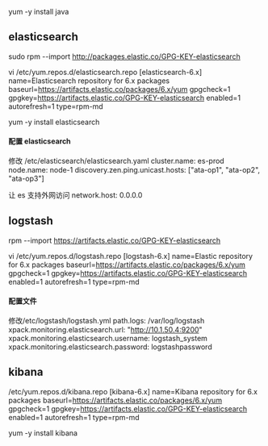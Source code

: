 yum -y install java

## elasticsearch

sudo rpm --import http://packages.elastic.co/GPG-KEY-elasticsearch

vi /etc/yum.repos.d/elasticsearch.repo
[elasticsearch-6.x]
name=Elasticsearch repository for 6.x packages
baseurl=https://artifacts.elastic.co/packages/6.x/yum
gpgcheck=1
gpgkey=https://artifacts.elastic.co/GPG-KEY-elasticsearch
enabled=1
autorefresh=1
type=rpm-md

yum -y install elasticsearch

#### 配置 elasticsearch

修改 /etc/elasticsearch/elasticsearch.yaml
cluster.name: es-prod
node.name: node-1
discovery.zen.ping.unicast.hosts: ["ata-op1", "ata-op2", "ata-op3"]

让 es 支持外网访问
network.host: 0.0.0.0

## logstash

rpm --import https://artifacts.elastic.co/GPG-KEY-elasticsearch

vi /etc/yum.repos.d/logstash.repo
[logstash-6.x]
name=Elastic repository for 6.x packages
baseurl=https://artifacts.elastic.co/packages/6.x/yum
gpgcheck=1
gpgkey=https://artifacts.elastic.co/GPG-KEY-elasticsearch
enabled=1
autorefresh=1
type=rpm-md

#### 配置文件

修改/etc/logstash/logstash.yml
path.logs: /var/log/logstash
xpack.monitoring.elasticsearch.url: "http://10.1.50.4:9200"
xpack.monitoring.elasticsearch.username: logstash_system
xpack.monitoring.elasticsearch.password: logstashpassword

## kibana

/etc/yum.repos.d/kibana.repo
[kibana-6.x]
name=Kibana repository for 6.x packages
baseurl=https://artifacts.elastic.co/packages/6.x/yum
gpgcheck=1
gpgkey=https://artifacts.elastic.co/GPG-KEY-elasticsearch
enabled=1
autorefresh=1
type=rpm-md

yum -y install kibana
